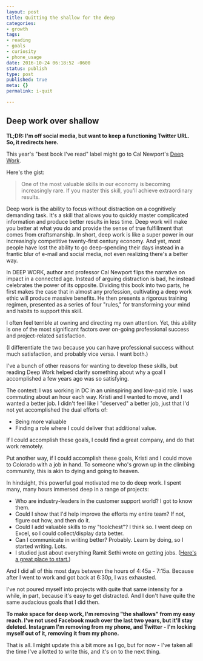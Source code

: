```yaml
---
layout: post
title: Quitting the shallow for the deep
categories:
- growth
tags:
- reading
- goals
- curiosity
- phone_usage
date: 2016-10-24 06:18:52 -0600
status: publish
type: post
published: true
meta: {}
permalink: i-quit

---
```


## Deep work over shallow

**TL;DR: I'm off social media, but want to keep a functioning Twitter URL. So, it redirects here.**

This year's "best book I've read" label might go to Cal Newport's [Deep Work](https://www.amazon.com/Deep-Work-Focused-Success-Distracted/dp/1455586692).

Here's the gist:

> One of the most valuable skills in our economy is becoming increasingly rare. If you master this skill, you'll achieve extraordinary results.

Deep work is the ability to focus without distraction on a cognitively demanding task. It's a skill that allows you to quickly master complicated information and produce better results in less time. Deep work will make you better at what you do and provide the sense of true fulfillment that comes from craftsmanship. In short, deep work is like a super power in our increasingly competitive twenty-first century economy. And yet, most people have lost the ability to go deep-spending their days instead in a frantic blur of e-mail and social media, not even realizing there's a better way.

In DEEP WORK, author and professor Cal Newport flips the narrative on impact in a connected age. Instead of arguing distraction is bad, he instead celebrates the power of its opposite. Dividing this book into two parts, he first makes the case that in almost any profession, cultivating a deep work ethic will produce massive benefits. He then presents a rigorous training regimen, presented as a series of four "rules," for transforming your mind and habits to support this skill.

I often feel terrible at owning and directing my own attention. Yet, this ability is one of the most significant factors over on-going professional success
and project-related satisfaction.

(I differentiate the two because you can have professional success without much satisfaction, and probably vice versa. I want both.)

I've a bunch of other reasons for wanting to develop these skills, but reading Deep Work helped clarify something about why a goal I accomplished a few years ago was so satisfying.

The context: I was working in DC in an uninspiring and low-paid role. I was commuting about an hour each way. Kristi and I wanted to move, and I wanted a better job. I didn't feel like I "deserved" a better job, just that I'd not yet accomplished the dual efforts of:

* Being more valuable
* Finding a role where I could deliver that additional value.

If I could accomplish these goals, I could find a great company, and do that work remotely.

Put another way, if I could accomplish these goals, Kristi and I could move to Colorado with a job in hand. To someone who's grown up in the climbing community, this is akin to dying and going to heaven.

In hindsight, this powerful goal motivated me to do deep work. I spent many, many hours immersed deep in a range of projects:

* Who are industry-leaders in the customer support world? I got to know them.
* Could I show that I'd help improve the efforts my entire team? If not, figure out how, and then do it.
* Could I add valuable skills to my "toolchest"? I think so. I went deep on Excel, so I could collect/display data better.
* Can I communicate in writing better? Probably. Learn by doing, so I started writing. Lots.
* I studied just about everything Ramit Sethi wrote on getting jobs. ([Here's a great place to start.](https://www.iwillteachyoutoberich.com/insiders-kit/80-20-guide/))

And I did all of this most days between the hours of 4:45a - 7:15a. Because after I went to work and got back at 6:30p, I was exhausted.

I've not poured myself into projects with quite that same intensity for a while, in part, because it's easy to get distracted. And I don't have quite the same audacious goals that I did then.

**To make space for deep work, I'm removing "the shallows" from my easy reach. I've not used Facebook much over the last two years, but it'll stay deleted. Instagram I'm removing from my phone, and Twitter - I'm locking myself out of it, removing it from my phone.**

That is all. I might update this a bit more as I go, but for now - I've taken all the time I've allotted to write this, and it's on to the next thing.
